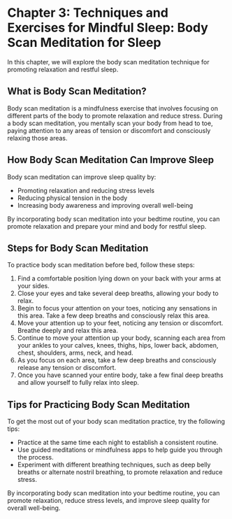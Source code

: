 Chapter 3: Techniques and Exercises for Mindful Sleep: Body Scan Meditation for Sleep
=====================================================================================

In this chapter, we will explore the body scan meditation technique for promoting relaxation and restful sleep.

What is Body Scan Meditation?
-----------------------------

Body scan meditation is a mindfulness exercise that involves focusing on different parts of the body to promote relaxation and reduce stress. During a body scan meditation, you mentally scan your body from head to toe, paying attention to any areas of tension or discomfort and consciously relaxing those areas.

How Body Scan Meditation Can Improve Sleep
------------------------------------------

Body scan meditation can improve sleep quality by:

* Promoting relaxation and reducing stress levels
* Reducing physical tension in the body
* Increasing body awareness and improving overall well-being

By incorporating body scan meditation into your bedtime routine, you can promote relaxation and prepare your mind and body for restful sleep.

Steps for Body Scan Meditation
------------------------------

To practice body scan meditation before bed, follow these steps:

1. Find a comfortable position lying down on your back with your arms at your sides.
2. Close your eyes and take several deep breaths, allowing your body to relax.
3. Begin to focus your attention on your toes, noticing any sensations in this area. Take a few deep breaths and consciously relax this area.
4. Move your attention up to your feet, noticing any tension or discomfort. Breathe deeply and relax this area.
5. Continue to move your attention up your body, scanning each area from your ankles to your calves, knees, thighs, hips, lower back, abdomen, chest, shoulders, arms, neck, and head.
6. As you focus on each area, take a few deep breaths and consciously release any tension or discomfort.
7. Once you have scanned your entire body, take a few final deep breaths and allow yourself to fully relax into sleep.

Tips for Practicing Body Scan Meditation
----------------------------------------

To get the most out of your body scan meditation practice, try the following tips:

* Practice at the same time each night to establish a consistent routine.
* Use guided meditations or mindfulness apps to help guide you through the process.
* Experiment with different breathing techniques, such as deep belly breaths or alternate nostril breathing, to promote relaxation and reduce stress.

By incorporating body scan meditation into your bedtime routine, you can promote relaxation, reduce stress levels, and improve sleep quality for overall well-being.

